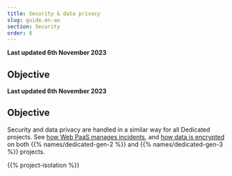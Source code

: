 ```yaml
---
title: Security & data privacy
slug: guide.en-au
section: Security
order: 8
---
```


**Last updated 6th November 2023**



## Objective  

**Last updated 6th November 2023**



## Objective  

Security and data privacy are handled in a similar way for all Dedicated projects.
See [how Web PaaS manages incidents](../../dedicated-gen-3/security.md#security-incident-handling-procedure),
and [how data is encrypted](../../dedicated-gen-3/security.md#encryption)
on both {{% names/dedicated-gen-2 %}} and {{% names/dedicated-gen-3 %}} projects.

{{% project-isolation %}}
